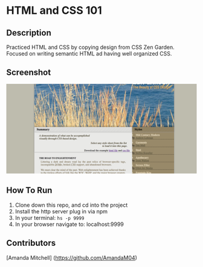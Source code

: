# HTML and CSS 101

## Description
Practiced HTML and CSS by copying design from CSS Zen Garden. Focused on writing semantic HTML ad having well organized CSS.

## Screenshot
![webpage](https://raw.githubusercontent.com/AmandaM04/HTML-CSS-101/master/screenshots/zen%20garden.png)

## How To Run
1. Clone down this repo, and cd into the project
2. Install the http server plug in via npm
3. In your terminal: ``` hs -p 9999 ```
4. In your browser navigate to: localhost:9999

## Contributors
[Amanda Mitchell] (https://github.com/AmandaM04)
